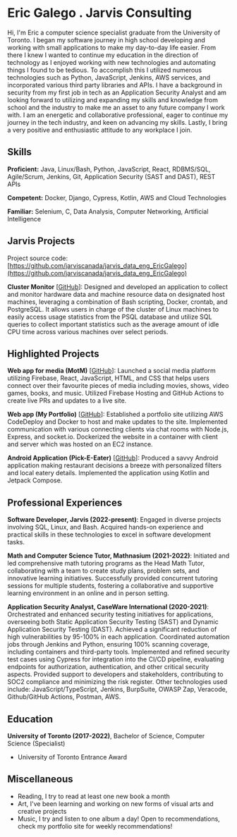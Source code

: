 # Eric Galego . Jarvis Consulting

Hi, I'm Eric a computer science specialist graduate from the University of Toronto. I began my software journey in high school developing and working with small applications to make my day-to-day life easier. From there I knew I wanted to continue my education in the direction of technology as I enjoyed working with new technologies and  automating things I found to be tedious. To accomplish this I utilized numerous technologies such as Python,  JavaScript, Jenkins, AWS services, and incorporated various third party libraries and APIs. I have a background in security from my first job in tech as an Application Security Analyst and am looking forward to utilizing and  expanding my skills and knowledge from school and the industry to make me an asset to any future company I work with. I am an energetic and collaborative professional, eager to continue my journey in the tech industry, and keen on  advancing my skills. Lastly, I bring a very positive and enthusiastic attitude to any workplace I join.


## Skills

**Proficient:** Java, Linux/Bash, Python, JavaScript, React, RDBMS/SQL, Agile/Scrum, Jenkins, Git, Application Security (SAST and DAST), REST APIs

**Competent:** Docker, Django, Cypress, Kotlin, AWS and Cloud Technologies

**Familiar:** Selenium, C, Data Analysis, Computer Networking, Artificial Intelligence

## Jarvis Projects

Project source code: [https://github.com/jarviscanada/jarvis_data_eng_EricGalego](https://github.com/jarviscanada/jarvis_data_eng_EricGalego)


**Cluster Monitor** [[GitHub](https://github.com/jarviscanada/jarvis_data_eng_EricGalego/tree/master/linux_sql)]: Designed and developed an application to collect and monitor hardware data and machine resource data on designated host machines, leveraging a combination of Bash scripting, Docker, crontab, and PostgreSQL. It allows users in  charge of the cluster of Linux machines to easily access usage statistics from the PSQL database and utilize SQL queries to collect important statistics such as the average amount of idle CPU time across various machines over select periods.



## Highlighted Projects
**Web app for media (MotM)** [[GitHub](https://github.com/apps-of-the-millennium/motm)]: Launched a social media platform utilizing Firebase, React, JavaScript, HTML, and CSS that helps users connect  over their favourite pieces of media including movies, shows, video games, books, and music. Utilized Firebase  Hosting and GitHub Actions to create live PRs and updates to a live site.


**Web app (My Portfolio)** [[GitHub](https://github.com/galegoer/my-portfolio)]: Established a portfolio site utilizing AWS CodeDeploy and Docker to host and make updates to the site.  Implemented communication with various connecting clients via chat rooms with Node.js, Express, and socket.io. Dockerized the website in a container with client and server which was hosted on an EC2 instance.


**Android Application (Pick-E-Eater)** [[GitHub](https://github.com/apps-of-the-millennium/Pick-E-Eater)]: Produced a savvy Android application making restaurant decisions a breeze with personalized filters and local eatery details. Implemented the application using Kotlin and Jetpack Compose. 



## Professional Experiences

**Software Developer, Jarvis (2022-present)**: Engaged in diverse projects involving SQL, Linux, and Bash. Acquired hands-on experience and practical skills in these technologies to excel in software development tasks.

**Math and Computer Science Tutor, Mathnasium (2021-2022)**: Initiated and led comprehensive math tutoring programs as the Head Math Tutor, collaborating with a team to create study plans, problem sets, and innovative learning initiatives. Successfully provided concurrent tutoring sessions for multiple students, fostering a collaborative and supportive learning environment in an online and in person setting.

**Application Security Analyst, CaseWare International (2020-2021)**: Orchestrated and enhanced security testing initiatives for applications, overseeing both Static Application Security Testing (SAST) and Dynamic Application Security Testing (DAST). Achieved a significant reduction of high vulnerabilities by 95-100% in each application. Coordinated automation jobs through Jenkins and Python, ensuring 100% scanning coverage, including containers and third-party tools. Implemented and refined security test cases using Cypress for integration into the CI/CD pipeline, evaluating endpoints for authorization, authentication, and other critical security aspects. Provided support to developers and stakeholders, contributing to SOC2 compliance and minimizing the risk register. Other technologies used include: JavaScript/TypeScript, Jenkins, BurpSuite, OWASP Zap, Veracode, Github/GitHub Actions, Postman, AWS.


## Education
**University of Toronto (2017-2022)**, Bachelor of Science, Computer Science (Specialist)
- University of Toronto Entrance Award


## Miscellaneous
- Reading, I try to read at least one new book a month
- Art, I've been learning and working on new forms of visual arts and creative projects
- Music, I try and listen to one album a day! Open to recommendations, check my portfolio site for weekly recommendations!
